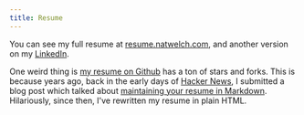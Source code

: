 ```yaml
---
title: Resume
---
```


You can see my full resume at [resume.natwelch.com](https://resume.natwelch.com), and another version on my [LinkedIn](https://www.linkedin.com/in/natwelch/).

One weird thing is [my resume on Github](https://github.com/icco/resume) has a ton of stars and forks. This is because years ago, back in the early days of [Hacker News](https://news.ycombinator.com/), I submitted a blog post which talked about [maintaining your resume in Markdown](https://writing.natwelch.com/post/497). Hilariously, since then, I've rewritten my resume in plain HTML.
